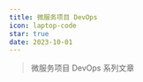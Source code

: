 ```yaml
---
title: 微服务项目 DevOps
icon: laptop-code
star: true
date: 2023-10-01
---
```


> 微服务项目 DevOps 系列文章

<Catalog />
